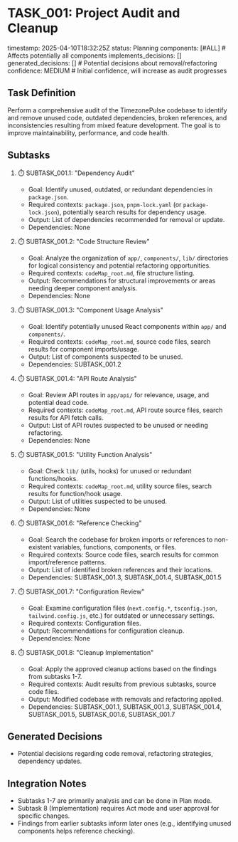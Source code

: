 # TASK_001: Project Audit and Cleanup
timestamp: 2025-04-10T18:32:25Z
status: Planning
components: [#ALL] # Affects potentially all components
implements_decisions: []
generated_decisions: [] # Potential decisions about removal/refactoring
confidence: MEDIUM # Initial confidence, will increase as audit progresses

## Task Definition
Perform a comprehensive audit of the TimezonePulse codebase to identify and remove unused code, outdated dependencies, broken references, and inconsistencies resulting from mixed feature development. The goal is to improve maintainability, performance, and code health.

## Subtasks
1. ⏱️ SUBTASK_001.1: "Dependency Audit"
   - Goal: Identify unused, outdated, or redundant dependencies in `package.json`.
   - Required contexts: `package.json`, `pnpm-lock.yaml` (or `package-lock.json`), potentially search results for dependency usage.
   - Output: List of dependencies recommended for removal or update.
   - Dependencies: None

2. ⏱️ SUBTASK_001.2: "Code Structure Review"
   - Goal: Analyze the organization of `app/`, `components/`, `lib/` directories for logical consistency and potential refactoring opportunities.
   - Required contexts: `codeMap_root.md`, file structure listing.
   - Output: Recommendations for structural improvements or areas needing deeper component analysis.
   - Dependencies: None

3. ⏱️ SUBTASK_001.3: "Component Usage Analysis"
   - Goal: Identify potentially unused React components within `app/` and `components/`.
   - Required contexts: `codeMap_root.md`, source code files, search results for component imports/usage.
   - Output: List of components suspected to be unused.
   - Dependencies: SUBTASK_001.2

4. ⏱️ SUBTASK_001.4: "API Route Analysis"
   - Goal: Review API routes in `app/api/` for relevance, usage, and potential dead code.
   - Required contexts: `codeMap_root.md`, API route source files, search results for API fetch calls.
   - Output: List of API routes suspected to be unused or needing refactoring.
   - Dependencies: None

5. ⏱️ SUBTASK_001.5: "Utility Function Analysis"
   - Goal: Check `lib/` (utils, hooks) for unused or redundant functions/hooks.
   - Required contexts: `codeMap_root.md`, utility source files, search results for function/hook usage.
   - Output: List of utilities suspected to be unused.
   - Dependencies: None

6. ⏱️ SUBTASK_001.6: "Reference Checking"
   - Goal: Search the codebase for broken imports or references to non-existent variables, functions, components, or files.
   - Required contexts: Source code files, search results for common import/reference patterns.
   - Output: List of identified broken references and their locations.
   - Dependencies: SUBTASK_001.3, SUBTASK_001.4, SUBTASK_001.5

7. ⏱️ SUBTASK_001.7: "Configuration Review"
   - Goal: Examine configuration files (`next.config.*`, `tsconfig.json`, `tailwind.config.js`, etc.) for outdated or unnecessary settings.
   - Required contexts: Configuration files.
   - Output: Recommendations for configuration cleanup.
   - Dependencies: None

8. ⏱️ SUBTASK_001.8: "Cleanup Implementation"
   - Goal: Apply the approved cleanup actions based on the findings from subtasks 1-7.
   - Required contexts: Audit results from previous subtasks, source code files.
   - Output: Modified codebase with removals and refactoring applied.
   - Dependencies: SUBTASK_001.1, SUBTASK_001.3, SUBTASK_001.4, SUBTASK_001.5, SUBTASK_001.6, SUBTASK_001.7

## Generated Decisions
- Potential decisions regarding code removal, refactoring strategies, dependency updates.

## Integration Notes
- Subtasks 1-7 are primarily analysis and can be done in Plan mode.
- Subtask 8 (Implementation) requires Act mode and user approval for specific changes.
- Findings from earlier subtasks inform later ones (e.g., identifying unused components helps reference checking).
